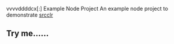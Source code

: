 vvvvddddcx[:] Example Node Project
An example node project to demonstrate [srcclr](https://www.srcclr.com)
## Try me......
